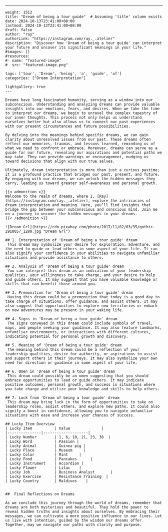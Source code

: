 ---
    weight: 1512
    title: "Dream of being a tour guide"  # Assuming 'title' column exists
    date: 2024-10-13T23:41:00+08:00
    lastmod: 2024-10-13T23:41:00+08:00
    draft: false
    author: "ray"
    authorLink: "https://instagram.com/ray._.atelier"
    description: "Discover how 'Dream of being a tour guide' can interpret your future and uncover its significant meanings in your life."
    #images: []
    #resources:
    #- name: "featured-image"
    #  src: "featured-image.png"
    
    tags: ['tour', 'Dream', 'being', 'a', 'guide', 'of']
    categories: ["Dream Interpretation"]
    
    lightgallery: true
    ---
    
    Dreams have long fascinated humanity, serving as a window into our subconscious. Understanding and analyzing dreams can provide valuable insights into our emotions, fears, and desires. When we take the time to interpret our dreams, we begin to unravel the complex tapestry of our inner thoughts. This process not only helps us understand ourselves better but also allows us to connect our past experiences with our present circumstances and future possibilities.
    
    By delving into the meanings behind specific dreams, we can gain clarity about unresolved issues from our past. These dreams often reflect our memories, traumas, and lessons learned, reminding us of what we need to confront or embrace. Moreover, dreams can serve as a guide for our future, revealing our aspirations and potential paths we may take. They can provide warnings or encouragement, nudging us toward decisions that align with our true selves.
    
    Ultimately, dream interpretation is more than just a curious pastime; it is a profound practice that bridges our past, present, and future. By engaging with our dreams, we can unlock the hidden messages they carry, leading us toward greater self-awareness and personal growth.
    
    {{< admonition >}}
    Welcome to the realm of dreams, where I, [Ray](https://instagram.com/ray._.atelier), explore the intricacies of dream interpretation and meaning. Here, you’ll find insights that bridge the gap between your subconscious and conscious mind. Join me on a journey to uncover the hidden messages in your dreams.
    {{< /admonition >}}
    
    ![Dream Grl](https://cdn.pixabay.com/photo/2017/11/02/03/35/gothic-2910057_1280.jpg "Dream Grl")
    
    ## 1. Interpretation of 'Dream of being a tour guide' dream
     This dream may symbolize your desire for exploration, adventure, and the need to guide or lead others in some aspect of your life. It can also signify your confidence in your abilities to navigate unfamiliar situations and provide assistance to others.
    
    ## 2. Analysis of 'Dream of being a tour guide' dream
     You can interpret this dream as an indication of your leadership qualities, your willingness to take charge, and your desire to help and guide others. It may suggest that you have valuable knowledge or skills that can benefit those around you.
    
    ## 3. Premonition for 'Dream of being a tour guide' dream
     Having this dream could be a premonition that today is a good day to take charge of situations, offer guidance, and assist others. It may also suggest that opportunities to explore new territories or embark on new adventures may be present in your waking life.
    
    ## 4. Signs in 'Dream of being a tour guide' dream
     The signs conveyed in this dream could include symbols of travel, maps, and people seeking your guidance. It may also feature landmarks, unfamiliar environments, or interactions with different cultures, indicating potential for personal growth and discovery.
    
    ## 5. Meaning of 'Dream of being a tour guide' dream
     The meaning behind this dream could be a reflection of your leadership qualities, desire for authority, or aspirations to assist and support others in their journeys. It may also symbolize your own need for direction or guidance in some aspect of your life.
    
    ## 6. Omen in 'Dream of being a tour guide' dream
     This dream could possibly be an omen suggesting that you should embrace opportunities to lead or guide others. It may indicate positive outcomes, personal growth, and success in situations where you take charge and utilize your knowledge and skills to help others.
    
    ## 7. Luck from 'Dream of being a tour guide' dream
     This dream may bring luck in the form of opportunities to take on leadership roles, assist others, and explore new paths. It could also signify a boost in confidence, allowing you to navigate unfamiliar situations with ease and increase your chances of success.
    
    ## Lucky Item Overview
    | Lucky Item          | Value              |
    |---------------|--------------------|
    | Lucky Number        | 1, 6, 10, 21, 23, 38  |
    | Lucky Word          | Passion |
    | Lucky Animal        | Guinea pig |
    | Lucky Place         | Museum     |
    | Lucky Color         | Mint     |
    | Lucky Food          | Pancakes      |
    | Lucky Instrument    | Accordion |
    | Lucky Flower        | Lilac    |
    | Lucky Job           | Business Analyst       |
    | Lucky Exercise      | Resistance Training  |
    | Lucky Country       | Maldives    |
    
    
    ##  Final Reflections on Dreams
    
    As we conclude this journey through the world of dreams, remember that dreams are both mysterious and beautiful. They hold the power to reveal hidden truths and insights about ourselves. By embracing their messages, we can cultivate a more positive influence in our lives. Let us live with intention, guided by the wisdom our dreams offer. Together, may we navigate our paths with clarity and purpose.
    